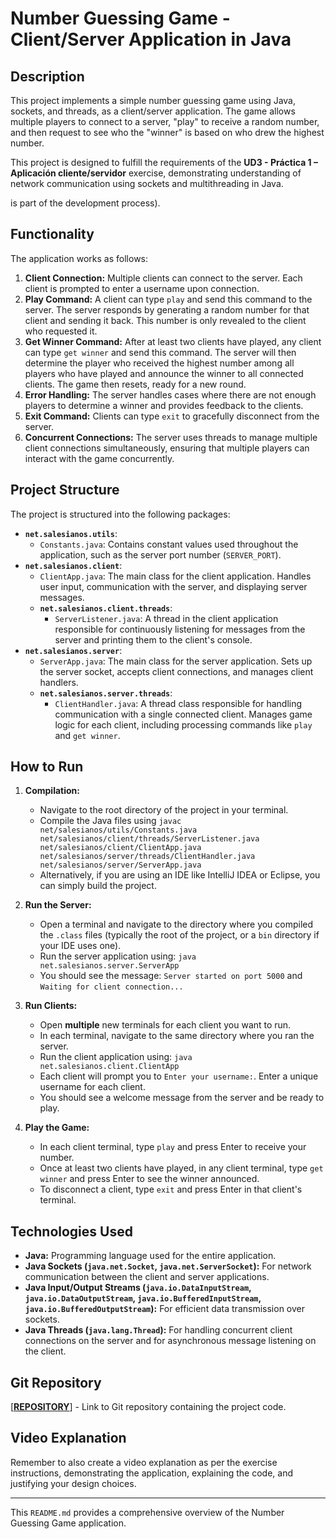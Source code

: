 # Number Guessing Game - Client/Server Application in Java

## Description

This project implements a simple number guessing game using Java, sockets, and threads, as a client/server application.  The game allows multiple players to connect to a server, "play" to receive a random number, and then request to see who the "winner" is based on who drew the highest number.

This project is designed to fulfill the requirements of the **UD3 - Práctica 1 – Aplicación cliente/servidor** exercise, demonstrating understanding of network communication using sockets and multithreading in Java.

is part of the development process).

## Functionality

The application works as follows:

1.  **Client Connection:** Multiple clients can connect to the server. Each client is prompted to enter a username upon connection.
2.  **Play Command:**  A client can type `play` and send this command to the server. The server responds by generating a random number for that client and sending it back. This number is only revealed to the client who requested it.
3.  **Get Winner Command:** After at least two clients have played, any client can type `get winner` and send this command. The server will then determine the player who received the highest number among all players who have played and announce the winner to all connected clients. The game then resets, ready for a new round.
4.  **Error Handling:** The server handles cases where there are not enough players to determine a winner and provides feedback to the clients.
5.  **Exit Command:** Clients can type `exit` to gracefully disconnect from the server.
6.  **Concurrent Connections:** The server uses threads to manage multiple client connections simultaneously, ensuring that multiple players can interact with the game concurrently.

## Project Structure

The project is structured into the following packages:

*   **`net.salesianos.utils`**:
    *   `Constants.java`: Contains constant values used throughout the application, such as the server port number (`SERVER_PORT`).
*   **`net.salesianos.client`**:
    *   `ClientApp.java`:  The main class for the client application. Handles user input, communication with the server, and displaying server messages.
    *   **`net.salesianos.client.threads`**:
        *   `ServerListener.java`: A thread in the client application responsible for continuously listening for messages from the server and printing them to the client's console.
*   **`net.salesianos.server`**:
    *   `ServerApp.java`: The main class for the server application.  Sets up the server socket, accepts client connections, and manages client handlers.
    *   **`net.salesianos.server.threads`**:
        *   `ClientHandler.java`:  A thread class responsible for handling communication with a single connected client. Manages game logic for each client, including processing commands like `play` and `get winner`.

## How to Run

1.  **Compilation:**
    *   Navigate to the root directory of the project in your terminal.
    *   Compile the Java files using `javac net/salesianos/utils/Constants.java net/salesianos/client/threads/ServerListener.java net/salesianos/client/ClientApp.java net/salesianos/server/threads/ClientHandler.java net/salesianos/server/ServerApp.java`
    *   Alternatively, if you are using an IDE like IntelliJ IDEA or Eclipse, you can simply build the project.

2.  **Run the Server:**
    *   Open a terminal and navigate to the directory where you compiled the `.class` files (typically the root of the project, or a `bin` directory if your IDE uses one).
    *   Run the server application using: `java net.salesianos.server.ServerApp`
    *   You should see the message: `Server started on port 5000` and `Waiting for client connection...`

3.  **Run Clients:**
    *   Open **multiple** new terminals for each client you want to run.
    *   In each terminal, navigate to the same directory where you ran the server.
    *   Run the client application using: `java net.salesianos.client.ClientApp`
    *   Each client will prompt you to `Enter your username:`. Enter a unique username for each client.
    *   You should see a welcome message from the server and be ready to play.

4.  **Play the Game:**
    *   In each client terminal, type `play` and press Enter to receive your number.
    *   Once at least two clients have played, in any client terminal, type `get winner` and press Enter to see the winner announced.
    *   To disconnect a client, type `exit` and press Enter in that client's terminal.

## Technologies Used

*   **Java:** Programming language used for the entire application.
*   **Java Sockets (`java.net.Socket`, `java.net.ServerSocket`):**  For network communication between the client and server applications.
*   **Java Input/Output Streams (`java.io.DataInputStream`, `java.io.DataOutputStream`, `java.io.BufferedInputStream`, `java.io.BufferedOutputStream`):** For efficient data transmission over sockets.
*   **Java Threads (`java.lang.Thread`):** For handling concurrent client connections on the server and for asynchronous message listening on the client.

## Git Repository

[**[REPOSITORY](https://github.com/CamiloP4ez/UD3-sockets)**] -  Link to Git repository containing the project code.

## Video Explanation

Remember to also create a video explanation as per the exercise instructions, demonstrating the application, explaining the code, and justifying your design choices.

---
This `README.md` provides a comprehensive overview of the Number Guessing Game application.